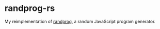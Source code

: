 # randprog-rs

My reimplementation of [randprog](https://github.com/hyc/randprog), a random JavaScript program generator.
